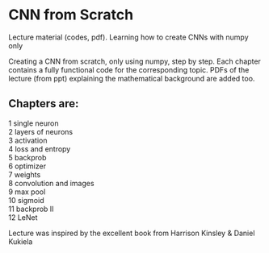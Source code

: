 # CNN from Scratch

 Lecture material (codes, pdf). Learning how to create CNNs with numpy only

 Creating a CNN from scratch, only using numpy, step by step. Each chapter contains a fully functional code for the corresponding topic. PDFs of the lecture (from ppt) explaining the mathematical background are added too.   

## Chapters are:

 1 single neuron  
 2 layers of neurons  
 3 activation  
 4 loss and entropy  
 5 backprob  
 6 optimizer  
 7 weights  
 8 convolution and images   
 9 max pool  
 10 sigmoid  
 11 backprob II  
 12 LeNet  

 Lecture was inspired by the excellent book from Harrison Kinsley & Daniel Kukiela
